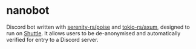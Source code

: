 # nanobot

Discord bot written with [serenity-rs/poise](https://github.com/serenity-rs/poise) and [tokio-rs/axum](https://github.com/tokio-rs/axum), designed to run on [Shuttle](https://www.shuttle.rs). It allows users to be de-anonymised and automatically verified for entry to a Discord server.
